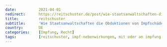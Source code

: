 ```yaml
---
date:          2021-04-01
redirect:      https://reitschuster.de/post/wie-staatsanwaltschaften-die-obduktionen-von-impfschaeden-hintertreiben/
title:         reitschuster
subtitle:      'Wie Staatsanwaltschaften die Obduktionen von Impfschäden hintertreiben'
country:       DE
categories:    [Impfung, Recht]
tags:          [reitschuster, impf-nebenwirkungen, mit oder an impfung gestorben, rki]
---
```

